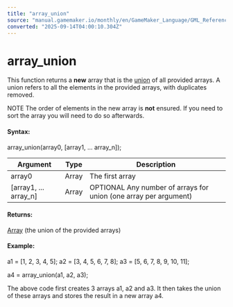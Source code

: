 ```yaml
---
title: "array_union"
source: "manual.gamemaker.io/monthly/en/GameMaker_Language/GML_Reference/Variable_Functions/array_union.htm"
converted: "2025-09-14T04:00:10.304Z"
---
```


# array\_union

This function returns a **new** array that is the [union](https://en.wikipedia.org/wiki/Union_(set_theory)) of all provided arrays. A union refers to all the elements in the provided arrays, with duplicates removed.

NOTE The order of elements in the new array is **not** ensured. If you need to sort the array you will need to do so afterwards.

#### Syntax:

array\_union(array0, \[array1, ... array\_n\]);

| Argument | Type | Description |
| --- | --- | --- |
| array0 | Array | The first array |
| [array1, ... array_n] | Array | OPTIONAL Any number of arrays for union (one array per argument) |

#### Returns:

[Array](../../GML_Overview/Arrays.md) (the union of the provided arrays)

#### Example:

a1 = \[1, 2, 3, 4, 5\];
a2 = \[3, 4, 5, 6, 7, 8\];
a3 = \[5, 6, 7, 8, 9, 10, 11\];

a4 = array\_union(a1, a2, a3);

The above code first creates 3 arrays a1, a2 and a3. It then takes the union of these arrays and stores the result in a new array a4.
